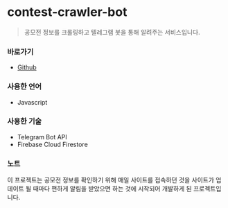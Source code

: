 # contest-crawler-bot

> 공모전 정보를 크롤링하고 텔레그램 봇을 통해 알려주는 서비스입니다.

### 바로가기

- [Github](https://github.com/namhyun-gu/contest-crawler-bot)

### 사용한 언어

- Javascript

### 사용한 기술

- Telegram Bot API
- Firebase Cloud Firestore

### 노트

이 프로젝트는 공모전 정보를 확인하기 위해 매일 사이트를 접속하던 것을 사이트가 업데이트 될 때마다 편하게 알림을 받았으면 하는 것에 시작되어 개발하게 된 프로젝트입니다.
